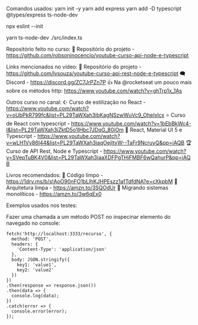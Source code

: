 Comandos usados:
yarn init -y
yarn add express
yarn add -D typescript @types/express ts-node-dev

npx eslint --init

yarn ts-node-dev ./src/index.ts

Repositório feito no curso:
📖 Repositório do projeto - https://github.com/robsoninocencio/youtube-curso-api-node-e-typescript

Links mencionados no vídeo:
📖 Repositório do projeto - https://github.com/lvsouza/youtube-curso-api-rest-node-e-typescript
🗨️ Discord - https://discord.gg/ZC7JrPZn7P
👍 Na @rocketseat um pouco mais sobre os métodos http: https://www.youtube.com/watch?v=ghTrp1x_1As

Outros curso no canal:
☪️ Curso de estilização no React - https://www.youtube.com/watch?v=oUbPkR799fc&list=PL29TaWXah3ibKagNSzwWuVc9_OheIxlcx
⭐️ Curso de React com typescript - https://www.youtube.com/watch?v=1bEbBkWc4-I&list=PL29TaWXah3iZktD5o1IHbc7JDqG_80iOm
👑 React, Material UI 5 e Typescript - https://www.youtube.com/watch?v=wLH1Vv86I44&list=PL29TaWXah3iaqOejItvW--TaFr9NcruyQ&pp=iAQB
🏆 Curso de API Rest, Node e Typescript - https://www.youtube.com/watch?v=SVepTuBK4V0&list=PL29TaWXah3iaaXDFPgTHiFMBF6wQahurP&pp=iAQB

Livros recomendados:
📘 Código limpo - https://1drv.ms/b/s!AoO90nFO1bLlhKJHPEszz1afTdfdNA?e=cXkpbM
📘 Arquitetura limpa - https://amzn.to/3SQOdUr
📘 Migrando sistemas monolíticos - https://amzn.to/3w6qEx0

Exemplos usados nos testes:

Fazer uma chamada a um método POST no inspecinar elemento do navegado no console:

```
fetch('http://localhost:3333/recurso', {
  method: 'POST',
  headers: {
    'Content-Type': 'application/json'
  },
  body: JSON.stringify({
    key1: 'value1',
    key2: 'value2'
  })
})
.then(response => response.json())
.then(data => {
  console.log(data);
})
.catch(error => {
  console.error(error);
});
```
